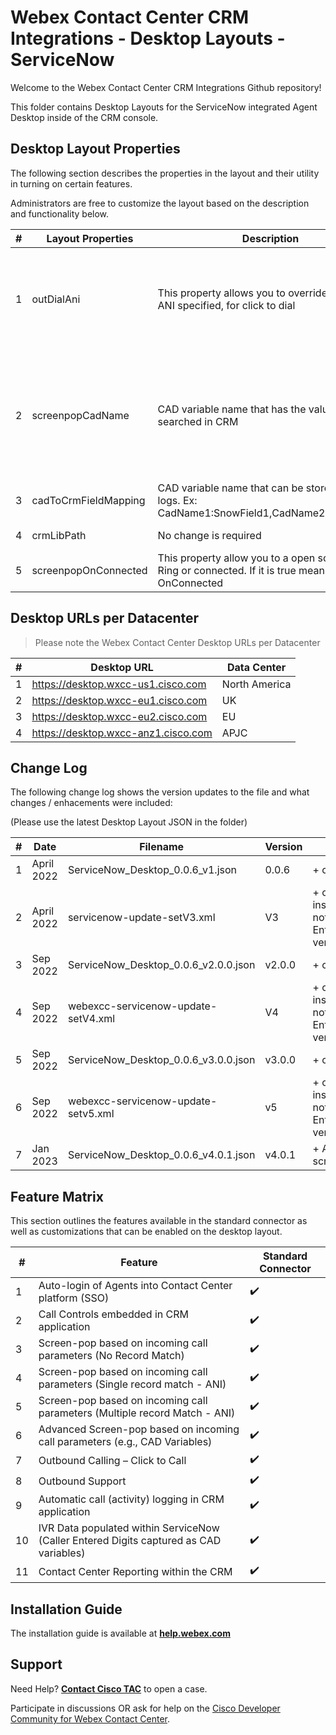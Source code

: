 # Webex Contact Center CRM Integrations - Desktop Layouts - ServiceNow

Welcome to the Webex Contact Center CRM Integrations Github repository!

This folder contains Desktop Layouts for the ServiceNow integrated Agent Desktop inside of the CRM console.

## Desktop Layout Properties

The following section describes the properties in the layout and their utility in turning on certain features.

Administrators are free to customize the layout based on the description and functionality below.

| #   | Layout Properties    | Description                                                                                   | Functionality                                                                                        |
| --- | -------------------- | --------------------------------------------------------------------------------------------- | ---------------------------------------------------------------------------------------------------- |
| 1   | outDialAni           | This property allows you to override the Outdial ANI specified, for click to dial             | Optional field. The default Outdial ANI set on the tenant or Agent Profile will be used.             |
| 2   | screenpopCadName     | CAD variable name that has the value to be searched in CRM                                    | Mandatory field for advanced search. If no value is provided, screenpop will be based on ANI search. |
| 3   | cadToCrmFieldMapping | CAD variable name that can be stored in CRM logs. Ex: CadName1:SnowField1,CadName2:SnowField2 | Optional field.                                                                                      |
| 4   | crmLibPath           | No change is required                                                                         | Mandatory field.                                                                                     |
| 5   | screenpopOnConnected |This property allow you to a open screenpop on Ring or connected. If it is true mean OnConnected                                                                         | Mandatory field.                                                                                     |


## Desktop URLs per Datacenter

> Please note the Webex Contact Center Desktop URLs per Datacenter

| #   | Desktop URL                         | Data Center   |
| --- | ----------------------------------- | ------------- |
| 1   | https://desktop.wxcc-us1.cisco.com  | North America |
| 2   | https://desktop.wxcc-eu1.cisco.com  | UK            |
| 3   | https://desktop.wxcc-eu2.cisco.com  | EU            |
| 4   | https://desktop.wxcc-anz1.cisco.com | APJC          |

## Change Log

The following change log shows the version updates to the file and what changes / enhacements were included:

(Please use the latest Desktop Layout JSON in the folder)

| #   | Date       | Filename                             | Version | Comments                                                                                                 |
| --- | ---------- | ------------------------------------ | ------- | -------------------------------------------------------------------------------------------------------- |
| 1   | April 2022 | ServiceNow_Desktop_0.0.6_v1.json     | 0.0.6   | + complete file                                                                                          |
| 2   | April 2022 | servicenow-update-setV3.xml          | V3      | + only used on dev instances - this file is not required for Enterprise licensed versions of Service Now |
| 3   | Sep 2022   | ServiceNow_Desktop_0.0.6_v2.0.0.json | v2.0.0  | + complete file                                                                                          |
| 4   | Sep 2022   | webexcc-servicenow-update-setV4.xml  | V4      | + only used on dev instances - this file is not required for Enterprise licensed versions of Service Now |
| 5   | Sep 2022   | ServiceNow_Desktop_0.0.6_v3.0.0.json | v3.0.0  | + complete file                                                                                          |
| 6   | Sep 2022   | webexcc-servicenow-update-setv5.xml  | v5      | + only used on dev instances - this file is not required for Enterprise licensed versions of Service Now |
| 7   | Jan 2023   | ServiceNow_Desktop_0.0.6_v4.0.1.json | v4.0.1  | + Add screenpopOnConnected                                                                                           |

## Feature Matrix

This section outlines the features available in the standard connector as well as customizations that can be enabled on the desktop layout.

| #   | Feature​                                                                                | Standard Connector |
| --- | --------------------------------------------------------------------------------------- | ------------------ |
| 1   | Auto-login of Agents into Contact Center platform (SSO)​                                | ✔️                 |
| 2   | Call Controls embedded in CRM application                                               | ✔️                 |
| 3   | Screen-pop based on incoming call parameters (No Record Match)                          | ✔️                 |
| 4   | Screen-pop based on incoming call parameters (Single record match - ANI)​               | ✔️                 |
| 5   | Screen-pop based on incoming call parameters (Multiple record Match - ANI)​             | ✔️                 |
| 6   | Advanced Screen-pop based on incoming call parameters (e.g., CAD Variables)​            | ✔️                 |
| 7   | Outbound Calling – Click to Call​                                                       | ✔️                 |
| 8   | Outbound Support                                                                        | ✔️                 |
| 9   | Automatic call (activity) logging in CRM application                                    | ✔️                 |
| 10  | IVR Data populated within ServiceNow (Caller Entered Digits captured as CAD variables)​ | ✔️                 |
| 11  | Contact Center Reporting within the CRM​                                                | ✔️                 |

## Installation Guide

The installation guide is available at **[help.webex.com](https://help.webex.com/en-us/article/54vvw/Integrate-Webex-Contact-Center-with-ServiceNow)**

## Support

Need Help? **[Contact Cisco TAC](https://cisco.com/go/tac)** to open a case.

Participate in discussions OR ask for help on the [Cisco Developer Community for Webex Contact Center](https://community.cisco.com/t5/contact-center/bd-p/j-disc-dev-contact-center).
